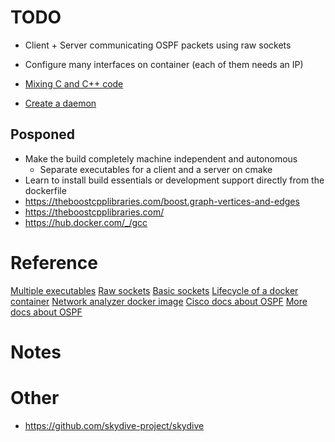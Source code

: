 # TODO

- Client + Server communicating OSPF packets using raw sockets

- Configure many interfaces on container (each of them needs an IP)
- [Mixing C and C++ code](https://isocpp.org/wiki/faq/mixing-c-and-cpp)
- [Create a daemon](http://www.microhowto.info/howto/cause_a_process_to_become_a_daemon_in_c.html)

## Posponed

- Make the build completely machine independent and autonomous
  - Separate executables for a client and a server on cmake
- Learn to install build essentials or development support directly from the dockerfile
- https://theboostcpplibraries.com/boost.graph-vertices-and-edges
- https://theboostcpplibraries.com/
- <https://hub.docker.com/_/gcc>

# Reference

[Multiple executables](https://stackoverflow.com/questions/14306642/adding-multiple-executables-in-cmake)
[Raw sockets](https://www.tenouk.com/Module43a.html)
[Basic sockets](https://www.geeksforgeeks.org/socket-programming-cc/)
[Lifecycle of a docker container](https://medium.com/@nagarwal/lifecycle-of-docker-container-d2da9f85959)
[Network analyzer docker image](https://github.com/jpcofr/netshoot)
[Cisco docs about OSPF](https://www.cisco.com/c/en/us/support/docs/ip/open-shortest-path-first-ospf/7039-1.html)
[More docs about OSPF](https://www.routeralley.com/guides/ospf.pdf)

# Notes

# Other

- <https://github.com/skydive-project/skydive>
